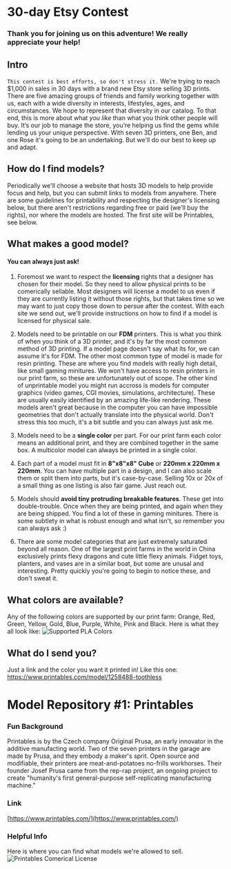 # 30-day Etsy Contest
### Thank you for joining us on this adventure! We really appreciate your help!

## Intro
```This contest is best efforts, so don't stress it.``` We're trying to reach $1,000 in sales in 30 days with a brand new Etsy store selling 3D prints. There are five amazing groups of friends and family working together with us, each with a wide diversity in interests, lifestyles, ages, and circumstances. We hope to represent that diversity in our catalog. To that end, this is more about what _you like_ than what you think other people will buy. It’s our job to manage the store, you’re helping us find the gems while lending us your unique perspective. With seven 3D printers, one Ben, and one Rose it's going to be an undertaking. But we'll do our best to keep up and adapt.

## How do I find models?
Periodically we'll choose a website that hosts 3D models to help provide focus and help, but you can submit links to models from anywhere. There are some guidelines for printability and respecting the designer's licensing below, but there aren't restrictions regarding free or paid (we'll buy the rights), nor where the models are hosted. The first site will be Printables, see below.


## What makes a good model?
#### You can always just ask!

1. Foremost we want to respect the __licensing__ rights that a designer has chosen for their model. So they need to allow physical prints to be comerically sellable. Most designers will license a model to us even if they are currently listing it without those rights, but that takes time so we may want to just copy those down to persue after the contest. With each site we send out, we'll provide instructions on how to find if a model is licensed for physical sale.

2. Models need to be printable on our __FDM__ printers. This is what you think of when you think of a 3D printer, and it's by far the most common method of 3D printing. If a model page doesn't say what its for, we can assume it's for FDM. The other most common type of model is made for resin printing. These are where you find models with really high detail, like small gaming minitures. We won't have access to resin printers in our print farm, so these are unfortunately out of scope. The other kind of unprintable model you might run accross is models for computer graphics (video games, CGI movies, simulations, architecture). These are usually easily identified by an amazing life-like rendering. These models aren't great because in the computer you can have impossible geometries that don't actually translate into the physical world. Don't stress this too much, it's a bit subtle and you can always just ask me.

3. Models need to be a __single color__ per part. For our print farm each color means an additional print, and they are combined together in the same box. A multicolor model can always be printed in a single color.

4. Each part of a model must fit in __8"x8"x8" Cube__ or __220mm x 220mm x 220mm__. You can have multiple part in a design, and I can also scale them or split them into parts, but it's case-by-case. Selling 10x or 20x of a small thing as one listing is also fair game. Just reach out.

5. Models should __avoid tiny protruding breakable features__. These get into double-trouble. Once when they are being printed, and again when they are being shipped. You find a lot of these in gaming minitures. There is some subtlety in what is robust enough and what isn't, so remember you can always ask :)

6. There are some model categories that are just extremely saturated beyond all reason. One of the largest print farms in the world in China exclusively prints flexy dragons and cute little flexy animals. Fidget toys, planters, and vases are in a similar boat, but some are unusal and interesting. Pretty quickly you're going to begin to notice these, and don't sweat it.

## What colors are available?
Any of the following colors are supported by our print farm: Orange, Red, Green, Yellow, Gold, Blue, Purple, White, Pink and Black. Here is what they all look like:
 ![Supported PLA Colors](/Colors.PNG)

 ## What do I send you?
 Just a link and the color you want it printed in! Like this one: https://www.printables.com/model/1258488-toothless


# Model Repository #1: Printables
### Fun Background
Printables is by the Czech company Original Prusa, an early innovator in the additive manufacting world. Two of the seven printers in the garage are made by Prusa, and they embody a maker's sprit. Open source and modifiable, their printers are meat-and-potatoes no-frills workhorses. Their founder Josef Prusa came from the rep-rap project, an ongoing project to create "humanity's first general-purpose self-replicating manufacturing machine."

### Link
[https://www.printables.com/](https://www.printables.com/)

### Helpful Info
Here is where you can find what models we're allowed to sell.
 ![Printables Comerical License](/Comerical_License.png)

